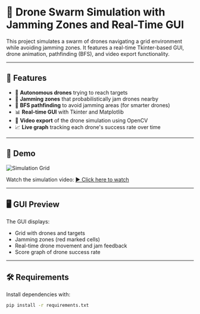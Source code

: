 # 🚁 Drone Swarm Simulation with Jamming Zones and Real-Time GUI

This project simulates a swarm of drones navigating a grid environment while avoiding jamming zones. It features a real-time Tkinter-based GUI, drone animation, pathfinding (BFS), and video export functionality.

---

## 📌 Features

- 👾 **Autonomous drones** trying to reach targets
- 🚫 **Jamming zones** that probabilistically jam drones nearby
- 🧠 **BFS pathfinding** to avoid jamming areas (for smarter drones)
- 📊 **Real-time GUI** with Tkinter and Matplotlib
- 🎥 **Video export** of the drone simulation using OpenCV
- 📈 **Live graph** tracking each drone's success rate over time

---

## 🎥 Demo

![Simulation Grid](images/figure1.png)

Watch the simulation video:
[▶️ Click here to watch](https://youtu.be/_WEqW5wRX18)

---

## 🖥️ GUI Preview

The GUI displays:
- Grid with drones and targets
- Jamming zones (red marked cells)
- Real-time drone movement and jam feedback
- Score graph of drone success rate

---

## 🛠️ Requirements

Install dependencies with:

```bash
pip install -r requirements.txt
